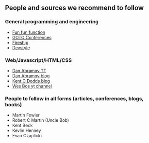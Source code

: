 ## People and sources we recommend to follow

### General programming and engineering 

- [Fun fun function](https://www.youtube.com/channel/UCO1cgjhGzsSYb1rsB4bFe4Q)
- [GOTO Conferences](https://www.youtube.com/user/GotoConferences)
- [Fireship](https://www.youtube.com/channel/UCsBjURrPoezykLs9EqgamOA)
- [Devstyle](https://www.youtube.com/channel/UCACp5rqV3Ki0SNdXWDBLhRA)

### Web/Javascript/HTML/CSS

- [Dan Abramov TT](https://twitter.com/dan_abramov)
- [Dan Abramov blog](https://overreacted.io/)
- [Kent C Dodds blog](https://kentcdodds.com/blog/)
- [Wes Bos yt channel](https://www.youtube.com/user/wesbos)

### People to follow in all forms (articles, conferences, blogs, books)

- Martin Fowler
- Robert C Martin (Uncle Bob)
- Kent Beck
- Kevlin Henney
- Evan Czaplicki
